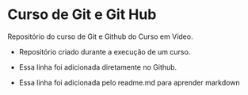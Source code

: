 # Curso de Git e Git Hub 
 Repositório do curso de Git e Github do Curso em Vídeo.

- Repositório criado durante a execução de um curso.

- Essa linha foi adicionada diretamente no Github.
- Essa linha foi adicionada pelo readme.md para aprender markdown
